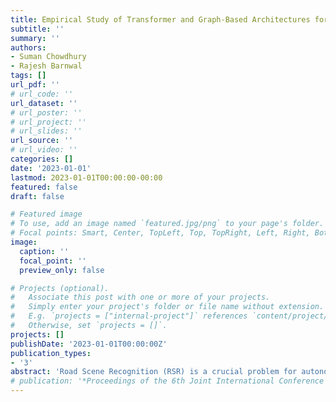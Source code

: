 ```yaml
---
title: Empirical Study of Transformer and Graph-Based Architectures for Class-Imbalanced Road Scene Recognition
subtitle: ''
summary: ''
authors:
- Suman Chowdhury
- Rajesh Barnwal
tags: []
url_pdf: ''
# url_code: ''
url_dataset: ''
# url_poster: ''
# url_project: ''
# url_slides: ''
url_source: ''
# url_video: ''
categories: []
date: '2023-01-01'
lastmod: 2023-01-01T00:00:00-00:00
featured: false
draft: false

# Featured image
# To use, add an image named `featured.jpg/png` to your page's folder.
# Focal points: Smart, Center, TopLeft, Top, TopRight, Left, Right, BottomLeft, Bottom, BottomRight.
image:
  caption: ''
  focal_point: ''
  preview_only: false

# Projects (optional).
#   Associate this post with one or more of your projects.
#   Simply enter your project's folder or file name without extension.
#   E.g. `projects = ["internal-project"]` references `content/project/deep-learning/index.md`.
#   Otherwise, set `projects = []`.
projects: []
publishDate: '2023-01-01T00:00:00Z'
publication_types:
- '3'
abstract: 'Road Scene Recognition (RSR) is a crucial problem for autonomous vehicles and robotics, which requires accurate perception of the surrounding environment. Multi-label image classification (MLIC) techniques are suitable for RSR since they can handle the presence of multiple objects simultaneously. However, there is a lack of research and datasets to address RSR through MLIC. Nonetheless, transformer and graph-based architectures have emerged to address MLIC’s complexity and have shown rapid progress. Though there are few work published in the area of RSR but those have their own limitations. While segmentation and detection-based architectures have been well-researched, classification-based approaches are less explored.In this work, we explored classification-based approach for RSR using well curated dataset from the KITTI road-scene dataset. Furthermore, we analyzed and compared different contemporary transformer and graph-based MLIC architectures like C-Tran, MLGCN and SSGRL to identify the optimal approach for classification-based RSR. We also studied the capability of these MLIC architectures in effective handling the impact of class imbalance and biasness in the training dataset. Through extensive experiments, we substantiated the outcome by including the results of different ablation study.'
# publication: '*Proceedings of the 6th Joint International Conference on Data Science \& Management of Data (10th ACM IKDD CODS and 28th COMAD)*'
---
```

